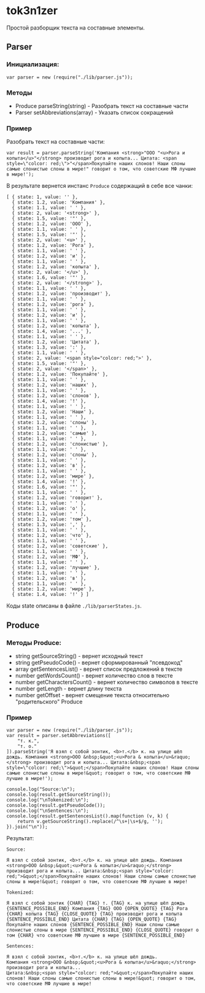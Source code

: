﻿# tok3n1zer

Простой разборщик текста на составные элементы.

## Parser

### Инициализация:
```
var parser = new (require("./lib/parser.js"));
```

### Методы

* Produce parseString(string) - Разобрать текст на составные части
* Parser setAbbreviations(array) - Указать список сокращений

### Пример

Разобрать текст на составные части:

```
var result = parser.parseString('Компания <strong>"ООО "<u>Рога и копыта</u>"</strong> производит рога и копыта... Цитата: <span style=\"colcor: red;\">"</span>Покупайте наших слонов! Наши слоны самые слонистые слоны в мире!" говорит о том, что советские МФ лучшие в мире!');
```

В результате вернется инстанс `Produce` содержащий в себе все чанки:

```
[ { state: 1, value: '' },
  { state: 1.2, value: 'Компания' },
  { state: 1.1, value: ' ' },
  { state: 2, value: '<strong>' },
  { state: 1.5, value: '"' },
  { state: 1.2, value: 'ООО' },
  { state: 1.1, value: ' ' },
  { state: 1.5, value: '"' },
  { state: 2, value: '<u>' },
  { state: 1.2, value: 'Рога' },
  { state: 1.1, value: ' ' },
  { state: 1.2, value: 'и' },
  { state: 1.1, value: ' ' },
  { state: 1.2, value: 'копыта' },
  { state: 2, value: '</u>' },
  { state: 1.6, value: '"' },
  { state: 2, value: '</strong>' },
  { state: 1.1, value: ' ' },
  { state: 1.2, value: 'производит' },
  { state: 1.1, value: ' ' },
  { state: 1.2, value: 'рога' },
  { state: 1.1, value: ' ' },
  { state: 1.2, value: 'и' },
  { state: 1.1, value: ' ' },
  { state: 1.2, value: 'копыта' },
  { state: 1.4, value: '...' },
  { state: 1.1, value: ' ' },
  { state: 1.2, value: 'Цитата' },
  { state: 1.3, value: ':' },
  { state: 1.1, value: ' ' },
  { state: 2, value: '<span style="colcor: red;">' },
  { state: 1.5, value: '"' },
  { state: 2, value: '</span>' },
  { state: 1.2, value: 'Покупайте' },
  { state: 1.1, value: ' ' },
  { state: 1.2, value: 'наших' },
  { state: 1.1, value: ' ' },
  { state: 1.2, value: 'слонов' },
  { state: 1.4, value: '!' },
  { state: 1.1, value: ' ' },
  { state: 1.2, value: 'Наши' },
  { state: 1.1, value: ' ' },
  { state: 1.2, value: 'слоны' },
  { state: 1.1, value: ' ' },
  { state: 1.2, value: 'самые' },
  { state: 1.1, value: ' ' },
  { state: 1.2, value: 'слонистые' },
  { state: 1.1, value: ' ' },
  { state: 1.2, value: 'слоны' },
  { state: 1.1, value: ' ' },
  { state: 1.2, value: 'в' },
  { state: 1.1, value: ' ' },
  { state: 1.2, value: 'мире' },
  { state: 1.4, value: '!' },
  { state: 1.6, value: '"' },
  { state: 1.1, value: ' ' },
  { state: 1.2, value: 'говорит' },
  { state: 1.1, value: ' ' },
  { state: 1.2, value: 'о' },
  { state: 1.1, value: ' ' },
  { state: 1.2, value: 'том' },
  { state: 1.3, value: ',' },
  { state: 1.1, value: ' ' },
  { state: 1.2, value: 'что' },
  { state: 1.1, value: ' ' },
  { state: 1.2, value: 'советские' },
  { state: 1.1, value: ' ' },
  { state: 1.2, value: 'МФ' },
  { state: 1.1, value: ' ' },
  { state: 1.2, value: 'лучшие' },
  { state: 1.1, value: ' ' },
  { state: 1.2, value: 'в' },
  { state: 1.1, value: ' ' },
  { state: 1.2, value: 'мире' },
  { state: 1.4, value: '!' } ]
```

Коды state описаны в файле `./lib/parserStates.js`.

## Produce

### Методы Produce:

* string getSourceString() - вернет исходный текст
* string getPseudoCode() - вернет сформированный "псевдокод"
* array getSentencesList() - вернет список предложений в тексте
* number getWordsCount() - вернет количество слов в тексте
* number getCharactersCount() - вернет количество символов в тексте
* number getLength - вернет длину текста
* number getOffset - вернет смещение текста относительно "родительского" Produce

### Пример
```
var parser = new (require("./lib/parser.js"));
var result = parser.setAbbreviations([
    "т. к.",
    "т. о."
]).parseString('Я взял с собой зонтик, <b>т.</b> к. на улице шёл дождь. Компания <strong>ООО &nbsp;&quot;<u>Рога & копыта</u>&raquo;</strong> производит рога и копыта... Цитата:&nbsp;<span style=\"colcor: red;\">&quot;</span>Покупайте наших слонов! Наши слоны самые слонистые слоны в мире!&quot; говорит о том, что советские МФ лучшие в мире!');

console.log("Source:\n");
console.log(result.getSourceString());
console.log("\nTokenized:\n");
console.log(result.getPseudoCode());
console.log("\nSentences:\n");
console.log(result.getSentencesList().map(function (v, k) {
    return v.getSourceString().replace(/^\s+|\s+$/g, '');
}).join("\n"));
```

Результат:
```
Source:

Я взял с собой зонтик, <b>т.</b> к. на улице шёл дождь. Компания <strong>ООО &nbsp;&quot;<u>Рога & копыта</u>&raquo;</strong> производит рога и копыта... Цитата:&nbsp;<span style="colcor: red;">&quot;</span>Покупайте наших слонов! Наши слоны самые слонистые слоны в мире!&quot; говорит о том, что советские МФ лучшие в мире!

Tokenized:

Я взял с собой зонтик {CHAR} {TAG} т. {TAG} к. на улице шёл дождь {SENTENCE_POSSIBLE_END} Компания {TAG} ООО {OPEN_QUOTE} {TAG} Рога {CHAR} копыта {TAG} {CLOSE_QUOTE} {TAG} производит рога и копыта {SENTENCE_POSSIBLE_END} Цитата {CHAR} {TAG} {OPEN_QUOTE} {TAG} Покупайте наших слонов {SENTENCE_POSSIBLE_END} Наши слоны самые слонистые слоны в мире {SENTENCE_POSSIBLE_END} {CLOSE_QUOTE} говорит о том {CHAR} что советские МФ лучшие в мире {SENTENCE_POSSIBLE_END}

Sentences:

Я взял с собой зонтик, <b>т.</b> к. на улице шёл дождь.
Компания <strong>ООО &nbsp;&quot;<u>Рога & копыта</u>&raquo;</strong> производит рога и копыта...
Цитата:&nbsp;<span style="colcor: red;">&quot;</span>Покупайте наших слонов! Наши слоны самые слонистые слоны в мире!&quot; говорит о том, что советские МФ лучшие в мире!
```